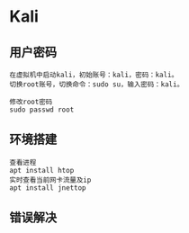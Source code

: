 # Kali

## 用户密码

```
在虚拟机中启动kali，初始账号：kali，密码：kali。
切换root账号，切换命令：sudo su，输入密码：kali。

修改root密码
sudo passwd root
```

## 环境搭建

```
查看进程
apt install htop
实时查看当前网卡流量及ip
apt install jnettop
```



## 错误解决

```

```



